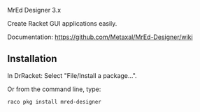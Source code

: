 MrEd Designer 3.x

Create Racket GUI applications easily.

Documentation: https://github.com/Metaxal/MrEd-Designer/wiki

## Installation

In DrRacket: Select "File/Install a package...".

Or from the command line, type:
```
raco pkg install mred-designer
```
